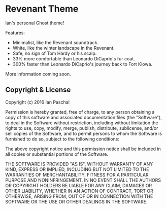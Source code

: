 # Revenant Theme

Ian's personal Ghost theme!

Features:

- Minimalist, like the Revenant soundtrack.
- White, like the winter landscape in the Revenant.
- Safe, no sign of Tom Hardy or his scalp.
- 33% more comfortable than Leonardo DiCaprio's fur coat.
- 300% faster than Leonardo DiCaprio's journey back to Fort Kiowa.

More information coming soon.

## Copyright & License

Copyright (c) 2016 Ian Paschal

Permission is hereby granted, free of charge, to any person obtaining a copy of this software and associated documentation files (the "Software"), to deal in the Software without restriction, including without limitation the rights to use, copy, modify, merge, publish, distribute, sublicense, and/or sell copies of the Software, and to permit persons to whom the Software is furnished to do so, subject to the following conditions:

The above copyright notice and this permission notice shall be included in all copies or substantial portions of the Software.

THE SOFTWARE IS PROVIDED "AS IS", WITHOUT WARRANTY OF ANY KIND, EXPRESS OR IMPLIED, INCLUDING BUT NOT LIMITED TO THE WARRANTIES OF MERCHANTABILITY, FITNESS FOR A PARTICULAR PURPOSE AND NONINFRINGEMENT. IN NO EVENT SHALL THE AUTHORS OR COPYRIGHT HOLDERS BE LIABLE FOR ANY CLAIM, DAMAGES OR OTHER LIABILITY, WHETHER IN AN ACTION OF CONTRACT, TORT OR OTHERWISE, ARISING FROM, OUT OF OR IN CONNECTION WITH THE SOFTWARE OR THE USE OR OTHER DEALINGS IN THE SOFTWARE.
